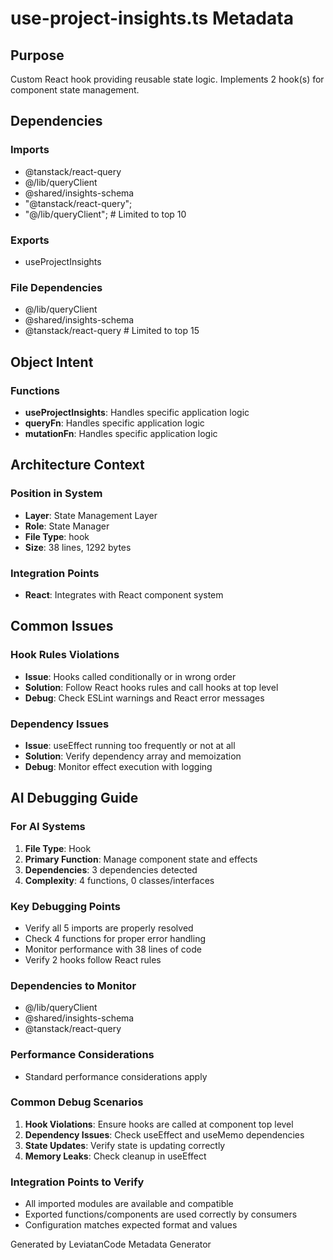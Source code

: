 # use-project-insights.ts Metadata

## Purpose
Custom React hook providing reusable state logic. Implements 2 hook(s) for component state management.

## Dependencies

### Imports
- @tanstack/react-query
- @/lib/queryClient
- @shared/insights-schema
- "@tanstack/react-query";
- "@/lib/queryClient";  # Limited to top 10

### Exports
- useProjectInsights

### File Dependencies
- @/lib/queryClient
- @shared/insights-schema
- @tanstack/react-query  # Limited to top 15

## Object Intent

### Functions
- **useProjectInsights**: Handles specific application logic
- **queryFn**: Handles specific application logic
- **mutationFn**: Handles specific application logic


## Architecture Context

### Position in System
- **Layer**: State Management Layer
- **Role**: State Manager
- **File Type**: hook
- **Size**: 38 lines, 1292 bytes

### Integration Points
- **React**: Integrates with React component system

## Common Issues

### Hook Rules Violations
- **Issue**: Hooks called conditionally or in wrong order
- **Solution**: Follow React hooks rules and call hooks at top level
- **Debug**: Check ESLint warnings and React error messages

### Dependency Issues
- **Issue**: useEffect running too frequently or not at all
- **Solution**: Verify dependency array and memoization
- **Debug**: Monitor effect execution with logging

## AI Debugging Guide

### For AI Systems
1. **File Type**: Hook
2. **Primary Function**: Manage component state and effects
3. **Dependencies**: 3 dependencies detected
4. **Complexity**: 4 functions, 0 classes/interfaces

### Key Debugging Points
- Verify all 5 imports are properly resolved
- Check 4 functions for proper error handling
- Monitor performance with 38 lines of code
- Verify 2 hooks follow React rules

### Dependencies to Monitor
- @/lib/queryClient
- @shared/insights-schema
- @tanstack/react-query

### Performance Considerations
- Standard performance considerations apply

### Common Debug Scenarios
1. **Hook Violations**: Ensure hooks are called at component top level
2. **Dependency Issues**: Check useEffect and useMemo dependencies
3. **State Updates**: Verify state is updating correctly
4. **Memory Leaks**: Check cleanup in useEffect

### Integration Points to Verify
- All imported modules are available and compatible
- Exported functions/components are used correctly by consumers
- Configuration matches expected format and values

Generated by LeviatanCode Metadata Generator
